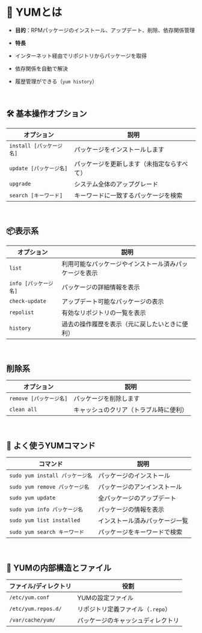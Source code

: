 
# 🍜 YUMとは

-   **目的**：RPMパッケージのインストール、アップデート、削除、依存関係管理
-   **特長**

-   インターネット経由でリポジトリからパッケージを取得
-   依存関係を自動で解決
-   履歴管理ができる（`yum history`）

<br>

##  🛠 基本操作オプション

| オプション | 説明 |
|------------|-----------------------|
| `install [パッケージ名]` | パッケージをインストールします |
| `update [パッケージ名]` | パッケージを更新します（未指定ならすべて）|
| `upgrade` | システム全体のアップグレード |
| `search [キーワード]` | キーワードに一致するパッケージを検索 |

<br>

## 📦表示系

| オプション | 説明 |
|------------|-----------------------|
| `list` | 利用可能なパッケージやインストール済みパッケージを表示 |
| `info [パッケージ名]` | パッケージの詳細情報を表示 |
| `check-update` | アップデート可能なパッケージの表示 |
| `repolist` | 有効なリポジトリの一覧を表示 |
| `history` | 過去の操作履歴を表示（元に戻したいときに便利）

<br>

## 削除系

| オプション | 説明 |
|------------|-----------------------|
| `remove [パッケージ名]`  | パッケージを削除します |
| `clean all` | キャッシュのクリア（トラブル時に便利）|


<br>

## 🔧 よく使うYUMコマンド

| コマンド | 説明 |
|----|-------|
| `sudo yum install パッケージ名` | パッケージのインストール |
| `sudo yum remove パッケージ名` | パッケージのアンインストール |
| `sudo yum update` | 全パッケージのアップデート |
| `sudo yum info パッケージ名` | パッケージの情報を表示 |
| `sudo yum list installed` | インストール済みパッケージ一覧 |
| `sudo yum search キーワード` | パッケージをキーワードで検索 |

<br>

## 🧠 YUMの内部構造とファイル

| ファイル/ディレクトリ | 役割 |
|----------------|-----------------------|
| `/etc/yum.conf` | YUMの設定ファイル |
| `/etc/yum.repos.d/` | リポジトリ定義ファイル（`.repo`） |
| `/var/cache/yum/` | パッケージのキャッシュディレクトリ |
